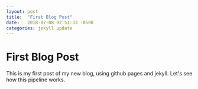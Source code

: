```yaml
---
layout: post
title:  "First Blog Post"
date:   2018-07-08 02:51:33 -0500
categories: jekyll update
---
```

# First Blog Post
This is my first post of my new blog, using github pages and jekyll. Let's see how this pipeline works.
